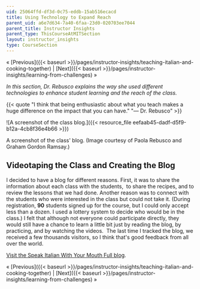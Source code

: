 ```yaml
---
uid: 25064ffd-df3d-0c75-eddb-15ab516ecacd
title: Using Technology to Expand Reach
parent_uid: a6e7d634-7a40-6faa-23d0-020703ee7044
parent_title: Instructor Insights
parent_type: ThisCourseAtMITSection
layout: instructor_insights
type: CourseSection
---
```


« [Previous]({{< baseurl >}}/pages/instructor-insights/teaching-italian-and-cooking-together) | [Next]({{< baseurl >}}/pages/instructor-insights/learning-from-challenges) »

_In this section, Dr. Rebusco explains the way she used different technologies to enhance student learning and the reach of the class._

{{< quote "I think that being enthusiastic about what you teach makes a huge difference on the impact that you can have." "— Dr. Rebusco" >}}

![A screenshot of the class blog.]({{< resource_file eefaab45-dadf-d5f9-b12a-4cb8f36e4b66 >}})

A screenshot of the class' blog. (Image courtesy of Paola Rebusco and Graham Gordon Ramsay.)

Videotaping the Class and Creating the Blog
-------------------------------------------

I decided to have a blog for different reasons. First, it was to share the information about each class with the students,  to share the recipes, and to review the lessons that we had done. Another reason was to connect with the students who were interested in the class but could not take it. (During registration, **90** students signed up for the course, but I could only accept less than a dozen. I used a lottery system to decide who would be in the class.) I felt that although not everyone could participate directly, they would still have a chance to learn a little bit just by reading the blog, by practicing, and by watching the videos.  The last time I tracked the blog, we received a few thousands visitors, so I think that's good feedback from all over the world. 

[Visit the Speak Italian With Your Mouth Full blog](http://www.speakcookitalian.blogspot.com/search?updated-min=2012-01-01T00:00:00-05:00&updated-max=2013-01-01T00:00:00-05:00&max-results=50).

« [Previous]({{< baseurl >}}/pages/instructor-insights/teaching-italian-and-cooking-together) | [Next]({{< baseurl >}}/pages/instructor-insights/learning-from-challenges) »